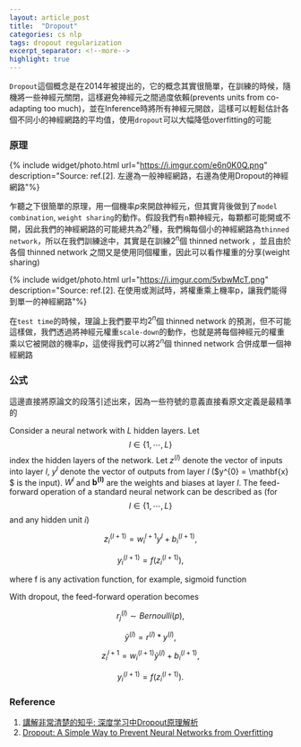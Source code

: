 ```yaml
---
layout: article_post
title:  "Dropout"
categories: cs nlp
tags: dropout regularization
excerpt_separator: <!--more-->
highlight: true
---
```


`Dropout`這個概念是在2014年被提出的，它的概念其實很簡單，在訓練的時候，隨機將一些神經元關閉，這樣避免神經元之間過度依賴(prevents units from co-adapting too much)，並在Inference時將所有神經元開啟，這樣可以輕鬆估計各個不同小的神經網路的平均值，使用`dropout`可以大幅降低overfitting的可能

<!--more-->

### 原理

{% include widget/photo.html url="https://i.imgur.com/e6n0K0Q.png" description="Source: ref.[2]. 左邊為一般神經網路，右邊為使用Dropout的神經網路"%}

乍聽之下很簡單的原理，用一個機率$p$來開啟神經元，但其實背後做到了`model combination`, `weight sharing`的動作。假設我們有`n`顆神經元，每顆都可能開或不開，因此我們的神經網路的可能總共為$2^{n}$種，我們稱每個小的神經網路為`thinned network`，所以在我們訓練途中，其實是在訓練$2^{n}$個 thinned network ，並且由於各個 thinned network 之間又是使用同個權重，因此可以看作權重的分享(weight sharing)

{% include widget/photo.html url="https://i.imgur.com/5vbwMcT.png" description="Source: ref.[2]. 在使用或測試時，將權重乘上機率p，讓我們能得到單一的神經網路"%}

在`test time`的時候，理論上我們要平均$2^{n}$個 thinned network 的預測，但不可能這樣做，我們透過將神經元權重`scale-down`的動作，也就是將每個神經元的權重乘以它被開啟的機率$p$，這使得我們可以將$2^{n}$個 thinned network 合併成單一個神經網路


### 公式

這邊直接將原論文的段落引述出來，因為一些符號的意義直接看原文定義是最精準的

Consider a neural network with $L$ hidden layers. Let $$ l \in \left \{ 1, \cdots , L \right \} $$ index the hidden layers of the network. Let $z^{(l)}$ denote the vector of inputs into layer $l$, $y^{l}$ denote the vector of outputs from layer $l$ ($y^{0} = \mathbf{x} $ is the input). $W^{l}$ and $\mathbf{b^{(l)}}$ are the weights and biases at layer $l$. The feed-forward operation of a standard neural network can be described as (for $$ l \in \left \{ 1, \cdots , L \right \} $$ and any hidden unit $i$)

$$ z_{i}^{(l+1)} = w_{i}^{l+1} y^{l} + b_{i}^{(l+1)}, $$

$$ y_{i}^{(l+1)} = f(z_{i}^{(l+1)}), $$

where f is any activation function, for example, sigmoid function

With dropout, the feed-forward operation becomes

$$ r_{j}^{(l)} \sim \textit{Bernoulli} (p),$$

$$ \tilde{y}^{(l)} = r^{(l)} \ast y^{(l)},$$

$$ z_{i}^{l+1} = w_{i}^{(l+1)} \tilde{y}^{(l)} + b_{i}^{(l+1)},$$

$$ y_{i}^{(l+1)} = f(z_{i}^{(l+1)}).$$


### Reference

1. [講解非常清楚的知乎: 深度学习中Dropout原理解析](https://zhuanlan.zhihu.com/p/38200980)
2. [Dropout: A Simple Way to Prevent Neural Networks from Overfitting](http://jmlr.org/papers/volume15/srivastava14a/srivastava14a.pdf)
